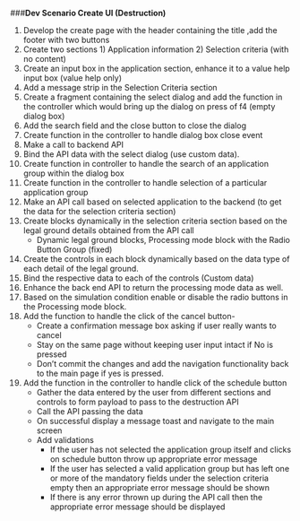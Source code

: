###**Dev Scenario Create UI (Destruction)**
1)	Develop the create page with the header containing the title ,add the footer with two buttons
2)	Create two sections 1) Application information 2) Selection criteria (with no content)
3)	Create an input box in the application section, enhance it to a value help input box (value help only)
4)  Add a message strip in the Selection Criteria section
5)	Create a fragment containing the select dialog and add the function in the controller which would bring up the dialog on press of f4 (empty dialog box)
6)	Add the search field and the close button to close the dialog
7)	Create function in the controller to handle dialog box close event
8)	Make a call to backend API 
9)	Bind the API data with the select dialog (use custom data).
10)	Create function in controller to handle the search of an application group within the dialog box
11)	Create function in the controller to handle selection of a particular application group
12) Make an API call based on selected  application to the backend (to get the data for the selection criteria section)
13)	Create blocks dynamically in the selection criteria section based on the legal ground details obtained from the API call
	- Dynamic legal ground blocks, Processing mode block with the Radio Button Group (fixed)
14)	Create the controls in each block dynamically based on the data type of each detail of the legal ground.
15)	Bind the respective data to each of the controls (Custom data)
16)	Enhance the back end API to return the processing mode data as well.
17)	Based on the simulation condition enable or disable the radio buttons in the Processing mode block.
18)	Add the function to handle the click of the cancel button-
	- Create a confirmation message box asking if user really wants to cancel
	- Stay on the same page without keeping user input intact if No is pressed
	- Don’t commit the changes and add the navigation functionality back to the main page if yes is pressed.
19)	Add the function in the controller to handle click of the schedule button
	- Gather the data entered by the user from different sections and controls to form payload to pass to the destruction API
	- Call the API passing the data 
	- On successful display a message toast and navigate to the main screen
	- Add validations
	  - If the user has not selected the application group itself and clicks on schedule button throw up appropriate error message
	  - If the user has selected a valid application group but has left one or more of the mandatory fields under the selection criteria empty then an appropriate error message should be shown
	  - If there is any error thrown up during the API call then the appropriate error message should be displayed

